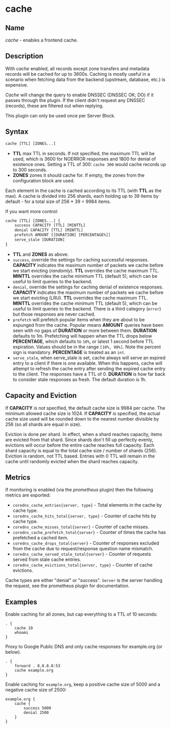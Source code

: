 # cache

## Name

*cache* - enables a frontend cache.

## Description

With *cache* enabled, all records except zone transfers and metadata records will be cached for up to
3600s. Caching is mostly useful in a scenario when fetching data from the backend (upstream,
database, etc.) is expensive.

*Cache* will change the query to enable DNSSEC (DNSSEC OK; DO) if it passes through the plugin. If
the client didn't request any DNSSEC (records), these are filtered out when replying.

This plugin can only be used once per Server Block.

## Syntax

~~~ txt
cache [TTL] [ZONES...]
~~~

* **TTL** max TTL in seconds. If not specified, the maximum TTL will be used, which is 3600 for
    NOERROR responses and 1800 for denial of existence ones.
    Setting a TTL of 300: `cache 300` would cache records up to 300 seconds.
* **ZONES** zones it should cache for. If empty, the zones from the configuration block are used.

Each element in the cache is cached according to its TTL (with **TTL** as the max).
A cache is divided into 256 shards, each holding up to 39 items by default - for a total size
of 256 * 39 = 9984 items.

If you want more control:

~~~ txt
cache [TTL] [ZONES...] {
    success CAPACITY [TTL] [MINTTL]
    denial CAPACITY [TTL] [MINTTL]
    prefetch AMOUNT [[DURATION] [PERCENTAGE%]]
    serve_stale [DURATION]
}
~~~

* **TTL**  and **ZONES** as above.
* `success`, override the settings for caching successful responses. **CAPACITY** indicates the maximum
  number of packets we cache before we start evicting (*randomly*). **TTL** overrides the cache maximum TTL.
  **MINTTL** overrides the cache minimum TTL (default 5), which can be useful to limit queries to the backend.
* `denial`, override the settings for caching denial of existence responses. **CAPACITY** indicates the maximum
  number of packets we cache before we start evicting (LRU). **TTL** overrides the cache maximum TTL.
  **MINTTL** overrides the cache minimum TTL (default 5), which can be useful to limit queries to the backend.
  There is a third category (`error`) but those responses are never cached.
* `prefetch` will prefetch popular items when they are about to be expunged from the cache.
  Popular means **AMOUNT** queries have been seen with no gaps of **DURATION** or more between them.
  **DURATION** defaults to 1m. Prefetching will happen when the TTL drops below **PERCENTAGE**,
  which defaults to `10%`, or latest 1 second before TTL expiration. Values should be in the range `[10%, 90%]`.
  Note the percent sign is mandatory. **PERCENTAGE** is treated as an `int`.
* `serve_stale`, when serve\_stale is set, cache always will serve an expired entry to a client if there is one
  available.  When this happens, cache will attempt to refresh the cache entry after sending the expired cache
  entry to the client. The responses have a TTL of 0. **DURATION** is how far back to consider
  stale responses as fresh. The default duration is 1h.

## Capacity and Eviction

If **CAPACITY** _is not_ specified, the default cache size is 9984 per cache. The minimum allowed cache size is 1024.
If **CAPACITY** _is_ specified, the actual cache size used will be rounded down to the nearest number divisible by 256 (so all shards are equal in size).

Eviction is done per shard. In effect, when a shard reaches capacity, items are evicted from that shard.
Since shards don't fill up perfectly evenly, evictions will occur before the entire cache reaches full capacity.
Each shard capacity is equal to the total cache size / number of shards (256). Eviction is random, not TTL based.
Entries with 0 TTL will remain in the cache until randomly evicted when the shard reaches capacity.

## Metrics

If monitoring is enabled (via the *prometheus* plugin) then the following metrics are exported:

* `coredns_cache_entries{server, type}` - Total elements in the cache by cache type.
* `coredns_cache_hits_total{server, type}` - Counter of cache hits by cache type.
* `coredns_cache_misses_total{server}` - Counter of cache misses.
* `coredns_cache_prefetch_total{server}` - Counter of times the cache has prefetched a cached item.
* `coredns_cache_drops_total{server}` - Counter of responses excluded from the cache due to request/response question name mismatch.
* `coredns_cache_served_stale_total{server}` - Counter of requests served from stale cache entries.
* `coredns_cache_evictions_total{server, type}` - Counter of cache evictions.

Cache types are either "denial" or "success". `Server` is the server handling the request, see the
prometheus plugin for documentation.

## Examples

Enable caching for all zones, but cap everything to a TTL of 10 seconds:

~~~ corefile
. {
    cache 10
    whoami
}
~~~

Proxy to Google Public DNS and only cache responses for example.org (or below).

~~~ corefile
. {
    forward . 8.8.8.8:53
    cache example.org
}
~~~

Enable caching for `example.org`, keep a positive cache size of 5000 and a negative cache size of 2500:

~~~ corefile
example.org {
    cache {
        success 5000
        denial 2500
    }
}
~~~
